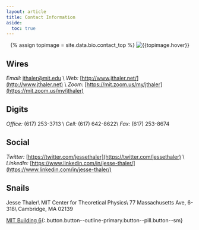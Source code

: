 ```yaml
---
layout: article
title: Contact Information
aside:
  toc: true
---
```


<center>
{% assign topimage = site.data.bio.contact_top %}
<img class="image-h image-h--xl rounded" src="{{topimage.image}}" title="{{topimage.hover}}"/>
</center>

## Wires 

*Email:* [jthaler@mit.edu](mailto:jthaler@mit.edu) \\
*Web:* [http://www.jthaler.net/](http://www.jthaler.net) \\
*Zoom:*  [https://mit.zoom.us/my/jthaler](https://mit.zoom.us/my/jthaler) 

## Digits

*Office:* (617) 253-3713 \\
*Cell:* (617) 642-8622\\
*Fax:* (617) 253-8674 
  
## Social 

*Twitter:* [https://twitter.com/jessethaler](https://twitter.com/jessethaler) \\
*LinkedIn:* [https://www.linkedin.com/in/jesse-thaler/](https://www.linkedin.com/in/jesse-thaler/)
  
## Snails

Jesse Thaler\\
MIT Center for Theoretical Physics\\
77 Massachusetts Ave, 6-318\\
Cambridge, MA 02139

[MIT Building 6](http://whereis.mit.edu/?go=6){:.button.button--outline-primary.button--pill.button--sm}
